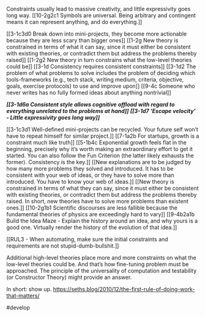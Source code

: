 Constraints usually lead to massive creativity, and little expressivity goes long way.
	[[10-2g2c1 Symbols are universal. Being arbitrary and contingent means it can represent anything, and do everything.]]

[[3-1c3d0 Break down into mini-projects, they become more actionable because they are less scary than bigger ones]]
[[1-2g New theory is constrained in terms of what it can say, since it must either be consistent with existing theories, or contradict them but address the problems thereby raised]]
[[1-2g2 New theory in turn constrains what the low-level theories could be]]
[[3-1d Consistency requires consistent constraints]]
[[3-1d2 The problem of what problems to solve includes the problem of deciding which tools-frameworks (e.g., tech stack, writing medium, criteria, objective, goals, exercise protocols) to use and improve upon]]
[[9-4c Someone who never writes has no fully formed ideas about anything nontrivial]]

***[[3-1d6a Consistent style allows cognitive offload with regard to everything unrelated to the problems at hand]]***
***[[3-1d7 'Escape velocity' - Little expressivity goes long way]]***

[[3-1c3d1 Well-defined mini-projects can be recycled. Your future self won’t have to repeat himself for similar project.]]
[[7-1a2b For startups, growth is a constraint much like truth]]
[[5-1b4c Exponential growth feels flat in the beginning, precisely why it’s worth making an extraordinary effort to get it started. You can also follow the Fun Criterion (the latter likely exhausts the former). Consistency is the key.]]
[[New explanations are to be judged by how many more problems they solved and introduced. It has to be consistent with your web of ideas, or they have to solve more than introduced. You have to know your web of ideas.]]
[[New theory is constrained in terms of what they can say, since it must either be consistent with existing theories, or contradict them but address the problems thereby raised. In short, new theories have to solve more problems than existent ones.]]
[[10-2g1b1 Scientific discourses are less fallible because the fundamental theories of physics are exceedingly hard to vary]]
[[9-4b2a1b Build the Idea Maze - Explain the history around an idea, and why yours is a good one. Virtually render the history of the evolution of that idea.]]

[[RUL3 - When automating, make sure the initial constraints and requirements are not stupid-dumb-bullshit.]]

Additional high-level theories place more and more constraints on what the low-level theories could be. And that’s how fine-tuning problem must be approached. The principle of the universality of computation and testability (or Constructor Theory) might provide an answer.

In short: show up.
	https://seths.blog/2010/12/the-first-rule-of-doing-work-that-matters/

#develop